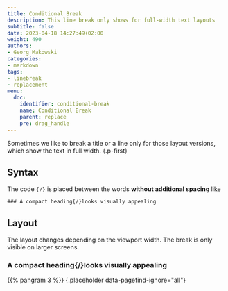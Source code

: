 ```yaml
---
title: Conditional Break
description: This line break only shows for full-width text layouts
subtitle: false
date: 2023-04-18 14:27:49+02:00
weight: 490
authors:
- Georg Makowski
categories:
- markdown
tags:
- linebreak
- replacement
menu:
  doc:
    identifier: conditional-break
    name: Conditional Break
    parent: replace
    pre: drag_handle
---
```


Sometimes we like to break a title or a line only for those layout versions, which show the text in full width.
{.p-first}
<!--more-->

## Syntax

The code `{‍‍‍‍/}` is placed between the words **without additional spacing** like 

```text
### A compact heading{‍/}looks visually appealing
```

## Layout

The layout changes depending on the viewport width. The break is only visible on larger screens.

### A compact heading{/}looks visually appealing

{{% pangram 3 %}}
{.placeholder data-pagefind-ignore="all"}